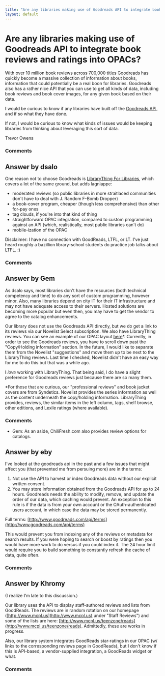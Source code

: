 ```yaml
---
title: "Are any libraries making use of Goodreads API to integrate book reviews and ratings into OPACs?"
layout: default
---
```

Are any libraries making use of Goodreads API to integrate book reviews and ratings into OPACs?
=====================
With over 10 million book reviews across 700,000 titles Goodreads has
quickly become a massive collection of information about books,
information that could potentially be a real boon for libraries.
Goodreads also has a rather nice API that you can use to get all kinds
of data, including book reviews and book cover images, for any given
book based on their data.

I would be curious to know if any libraries have built off the
[Goodreads API](http://www.goodreads.com/api), and if so what they have
done.

If not, I would be curious to know what kinds of issues would be keeping
libraries from thinking about leveraging this sort of data.

Trevor Owens

### Comments ###


Answer by dsalo
----------------
One reason not to choose Goodreads is [LibraryThing For
Libraries](http://www.librarything.com/forlibraries), which covers a lot
of the same ground, but adds lagniappe:

-   moderated reviews (so public libraries in more straitlaced
    communities don't have to deal with J. Random F-Bomb Dropper)
-   a book-cover program, cheaper (though less comprehensive) than other
    for-pay ones
-   tag clouds, if you're into that kind of thing
-   straightforward OPAC integration, compared to custom programming
    against an API (which, realistically, most public libraries can't
    do)
-   mobile-ization of the OPAC

Disclaimer: I have no connection with GoodReads, LTFL, or LT. I've just
heard roughly a bazillion library-school students do practice job talks
about LTFL. :)

### Comments ###

Answer by Gem
----------------
As dsalo says, most libraries don't have the resources (both technical
competency and time) to do any sort of custom programming, however
minor. Also, many libraries depend on city IT for their IT
infrastructure and may not have adequate access to their servers. Hosted
solutions are becoming more popular but even then, you may have to get
the vendor to agree to the catalog enhancements.

Our library does not use the Goodreads API directly, but we do get a
link to its reviews via our Novelist Select subscription. We also have
LibraryThing reviews. You can see an example of our OPAC layout
[here](http://catalog.mylibrary.us/ipac20/ipac.jsp?index=ISBNEX&term=9780316043915)\*.
Currently, in order to see the Goodreads reviews, you have to scroll
down past the "Copy/Holding information" section. In the future, I would
like to separate them from the Novelist "suggestions" and move them up
to be next to the LibraryThing reviews. Last time I checked, Novelist
didn't have an easy way for me to do this but that was a while ago.

I *love* working with LibraryThing. That being said, I do have a slight
preference for Goodreads reviews just because there are so many them.

\*For those that are curious, our "professional reviews" and book jacket
covers are from Syndetics. Novelist provides the series information as
well as the content underneath the copy/holding information.
LibraryThing provides, reviews, the similar items in the left column,
tags, shelf browse, other editions, and Lexile ratings (where
available).

### Comments ###
* Gem: As an aside, ChiliFresh.com also provides review options for catalogs.

Answer by eby
----------------
I've looked at the goodreads api in the past and a few issues that might
affect you (that prevented me from persuing more) are in the terms:

1.  Not use the API to harvest or index Goodreads data without our
    explicit written consent.
2.  You may store information obtained from the Goodreads API for up to
    24 hours. Goodreads needs the ability to modify, remove, and update
    the order of our data, which caching would prevent. An exception to
    this rule is if the data is from your own account or the
    OAuth-authenticated users account, in which case the data may be
    stored permanently.

Full terms:
[http://www.goodreads.com/api/terms](http://www.goodreads.com/api/terms)

This would prevent you from indexing any of the reviews or metadata for
search results. If you were hoping to search or boost by ratings then
you would have more work to do versus if you could index it. The 24 hour
limit would require you to build something to constantly refresh the
cache of data, quite often.

### Comments ###

Answer by Khromy
----------------
(I realize I'm late to this discussion.)

Our library uses the API to display staff-authored reviews and lists
from GoodReads. The reviews are in random rotation on our homepage
([http://www.mcpl.us](http://www.mcpl.us) under "Staff Reviews") and
some of the lists are here:
[http://www.mcpl.us/teenzone/reads](http://www.mcpl.us/teenzone/reads).
Admittedly, these are works in progress.

Also, our library system integrates GoodReads star-ratings in our OPAC
(w/ links to the corresponding reviews page in GoodReads), but I don't
know if this is API-based, a vendor-supplied integration, a GoodReads
widget or what.

### Comments ###

